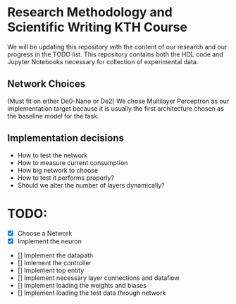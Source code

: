 # Research Methodology and Scientific Writing KTH Course

We will be updating this repository with the content of our research and our progress in the TODO list. This repository contains both the HDL code and Jupyter Notebooks necessary for collection of experimental data.

## Network Choices
(Must fit on either De0-Nano or De2)
We chose Multilayer Perceptron as our implementation target because it is usually the first architecture chosen as the baseline model for the task.

## Implementation decisions
* How to test the network
* How to measure current consumption
* How big network to choose
* How to test it performs properly?
* Should we alter the number of layers dynamically?


# TODO:
- [x] Choose a Network 
- [x] Implement the neuron
- [] Implement the datapath
- [] Imlement the controller
- [] Implement top entity
- [] Implement necessary layer connections and dataflow
- [] Implement loading the weights and biases
- [] Implement loading the test data through network
